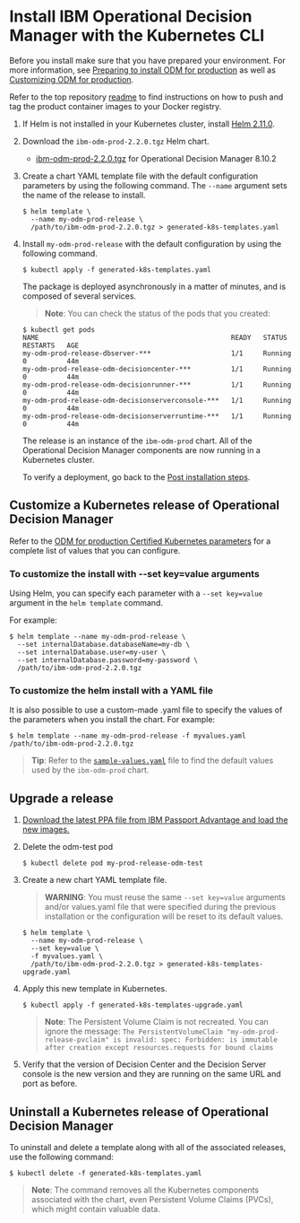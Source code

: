 # Install IBM Operational Decision Manager with the Kubernetes CLI

Before you install make sure that you have prepared your environment. For more information, see [Preparing to install ODM for production](https://www.ibm.com/support/knowledgecenter/SSYHZ8_19.0.x/com.ibm.dba.install/k8s_topics/tsk_preparing_odmk8s.html) as well as [Customizing ODM for production](https://www.ibm.com/support/knowledgecenter/SSYHZ8_19.0.x/com.ibm.dba.install/k8s_topics/tsk_install_odm.html).

Refer to the top repository [readme](../../README.md#step-2-download-a-product-package-from-ppa-and-load-the-images) to find instructions on how to push and tag the product container images to your Docker registry.

1. If Helm is not installed in your Kubernetes cluster, install [Helm 2.11.0](https://github.com/helm/helm/releases/tag/v2.11.0). 

2. Download the `ibm-odm-prod-2.2.0.tgz` Helm chart.
   - [ibm-odm-prod-2.2.0.tgz](ibm-odm-prod-2.2.0.tgz) for Operational Decision Manager 8.10.2

3. Create a chart YAML template file with the default configuration parameters by using the following command. The `--name` argument sets the name of the release to install.

   ```console
   $ helm template \
     --name my-odm-prod-release \
     /path/to/ibm-odm-prod-2.2.0.tgz > generated-k8s-templates.yaml
   ```

4. Install `my-odm-prod-release` with the default configuration by using the following command.

   ```console
   $ kubectl apply -f generated-k8s-templates.yaml
   ```
   The package is deployed asynchronously in a matter of minutes, and is composed of several services.

   > **Note**: You can check the status of the pods that you created:
   ```console
   $ kubectl get pods
   NAME                                                READY   STATUS    RESTARTS   AGE
   my-odm-prod-release-dbserver-***                    1/1     Running   0          44m
   my-odm-prod-release-odm-decisioncenter-***          1/1     Running   0          44m
   my-odm-prod-release-odm-decisionrunner-***          1/1     Running   0          44m
   my-odm-prod-release-odm-decisionserverconsole-***   1/1     Running   0          44m
   my-odm-prod-release-odm-decisionserverruntime-***   1/1     Running   0          44m
   ```

   The release is an instance of the `ibm-odm-prod` chart. All of the Operational Decision Manager components are now running in a Kubernetes cluster.

   To verify a deployment, go back to the [Post installation steps](../README.md#post-installation-steps).

## Customize a Kubernetes release of Operational Decision Manager

Refer to the [ODM for production Certified Kubernetes parameters](https://www.ibm.com/support/knowledgecenter/SSYHZ8_19.0.x/com.ibm.dba.ref/k8s_topics/ref_parameters_prod.html) for a complete list of values that you can configure.

### To customize the install with --set key=value arguments

Using Helm, you can specify each parameter with a `--set key=value` argument in the `helm template` command.

For example:
```console
$ helm template --name my-odm-prod-release \
  --set internalDatabase.databaseName=my-db \
  --set internalDatabase.user=my-user \
  --set internalDatabase.password=my-password \
  /path/to/ibm-odm-prod-2.2.0.tgz
```

### To customize the helm install with a YAML file

It is also possible to use a custom-made .yaml file to specify the values of the parameters when you install the chart.
For example:

```console
$ helm template --name my-odm-prod-release -f myvalues.yaml /path/to/ibm-odm-prod-2.2.0.tgz
```

> **Tip**: Refer to the [`sample-values.yaml`](../configuration/sample-values.yaml) file to find the default values used by the `ibm-odm-prod` chart.

## Upgrade a release

1. [Download the latest PPA file from IBM Passport Advantage and load the new images.](../README.md#step-2-download-a-product-package-from-ppa-and-load-the-images)

3. Delete the odm-test pod

   ```console
   $ kubectl delete pod my-prod-release-odm-test
   ```

2. Create a new chart YAML template file.

   > **WARNING**: You must reuse the same `--set key=value` arguments and/or values.yaml file that were specified during the previous installation or the configuration will be reset to its default values.

   ```console
   $ helm template \
     --name my-odm-prod-release \
     --set key=value \
     -f myvalues.yaml \
     /path/to/ibm-odm-prod-2.2.0.tgz > generated-k8s-templates-upgrade.yaml
   ```

4. Apply this new template in Kubernetes.

   ```console
   $ kubectl apply -f generated-k8s-templates-upgrade.yaml
   ```

   > **Note**: The Persistent Volume Claim is not recreated. You can ignore the message: `The PersistentVolumeClaim "my-odm-prod-release-pvclaim" is invalid: spec: Forbidden: is immutable after creation except resources.requests for bound claims`

5. Verify that the version of Decision Center and the Decision Server console is the new version and they are running on the same URL and port as before.

## Uninstall a Kubernetes release of Operational Decision Manager

To uninstall and delete a template along with all of the associated releases, use the following command:

```console
$ kubectl delete -f generated-k8s-templates.yaml
```

> **Note**: The command removes all the Kubernetes components associated with the chart, even Persistent Volume Claims (PVCs), which might contain valuable data.
